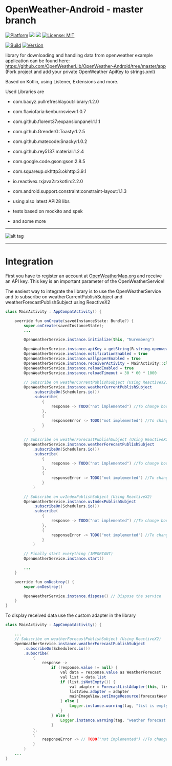 # OpenWeather-Android - master branch

[![Platform](https://img.shields.io/badge/platform-Android-blue.svg)](https://www.android.com)
<a target="_blank" href="https://www.paypal.me/GuepardoApps" title="Donate using PayPal"><img src="https://img.shields.io/badge/paypal-donate-blue.svg" /></a>
<a target="_blank" href="https://android-arsenal.com/api?level=21" title="API21+"><img src="https://img.shields.io/badge/API-21+-blue.svg" /></a>
[![License: MIT](https://img.shields.io/badge/License-MIT-blue.svg)](https://opensource.org/licenses/MIT)

[![Build](https://img.shields.io/badge/build-passing-green.svg)](https://github.com/OpenWeatherLib/OpenWeather-Android/tree/master/releases)
[![Version](https://img.shields.io/badge/version-v1.4.0.180919-green.svg)](https://github.com/OpenWeatherLib/OpenWeather-Android/tree/master/releases/openweather-android-2018-09-19.aar)

library for downloading and handling data from openweather
example application can be found here: https://github.com/OpenWeatherLib/OpenWeather-Android/tree/master/app (Fork project and add your private OpenWeather ApiKey to strings.xml)

Based on Kotlin, using Listener, Extensions and more.

Used Libraries are

- com.baoyz.pullrefreshlayout:library:1.2.0
- com.flaviofaria:kenburnsview:1.0.7
- com.github.florent37:expansionpanel:1.1.1
- com.github.GrenderG:Toasty:1.2.5
- com.github.matecode:Snacky:1.0.2
- com.github.rey5137:material:1.2.4
- com.google.code.gson:gson:2.8.5
- com.squareup.okhttp3:okhttp:3.9.1

- io.reactivex.rxjava2:rxkotlin:2.2.0

- com.android.support.constraint:constraint-layout:1.1.3
- using also latest API28 libs

- tests based on mockito and spek

- and some more

---

![alt tag](https://github.com/OpenWeatherLib/OpenWeather-Android/blob/master/screenshots/example_usage.png)

---

# Integration

First you have to register an account at [OpenWeatherMap.org](http://www.openweathermap.org/) and receive an API key.
This key is an important parameter of the OpenWeatherService!

The easiest way to integrate the library is to use the OpenWeatherService and to subscribe on weatherCurrentPublishSubject and weatherForecastPublishSubject using ReactiveX2

```java
class MainActivity : AppCompatActivity() {

    override fun onCreate(savedInstanceState: Bundle?) {
        super.onCreate(savedInstanceState);
        ...

        OpenWeatherService.instance.initialize(this, "Nuremberg")                       // Initialize Service already with your preferred city

        OpenWeatherService.instance.apiKey = getString(R.string.openweather_api_key)    // Set ApiKey => Will be read from xml file
        OpenWeatherService.instance.notificationEnabled = true                          // Enable/Disable notifications
        OpenWeatherService.instance.wallpaperEnabled = true                             // Enable/Disable set of wallpaper
        OpenWeatherService.instance.receiverActivity = MainActivity::class.java         // Set receiver for notifications
        OpenWeatherService.instance.reloadEnabled = true                                // Enable/Disable reload of data
        OpenWeatherService.instance.reloadTimeout = 30 * 60 * 1000                      // Set timeout of reload of data in millisecond
		
        // Subscribe on weatherCurrentPublishSubject (Using ReactiveX2)
        OpenWeatherService.instance.weatherCurrentPublishSubject
            .subscribeOn(Schedulers.io())
            .subscribe(
                {
                    response -> TODO("not implemented") //To change body of created functions use File | Settings | File Templates.
                },
                {
                    responseError -> TODO("not implemented") //To change body of created functions use File | Settings | File Templates.
                }
            )

        // Subscribe on weatherForecastPublishSubject (Using ReactiveX2)
        OpenWeatherService.instance.weatherForecastPublishSubject
            .subscribeOn(Schedulers.io())
            .subscribe(
                {
                    response -> TODO("not implemented") //To change body of created functions use File | Settings | File Templates.
                },
                {
                    responseError -> TODO("not implemented") //To change body of created functions use File | Settings | File Templates.
                }
            )

        // Subscribe on uvIndexPublishSubject (Using ReactiveX2)
        OpenWeatherService.instance.uvIndexPublishSubject
            .subscribeOn(Schedulers.io())
            .subscribe(
                {
                    response -> TODO("not implemented") //To change body of created functions use File | Settings | File Templates.
                },
                {
                    responseError -> TODO("not implemented") //To change body of created functions use File | Settings | File Templates.
                }
            )

        // Finally start everything (IMPORTANT)
        OpenWeatherService.instance.start()

        ...
    }

    override fun onDestroy() {
        super.onDestroy()

        OpenWeatherService.instance.dispose() // Dispose the service
    }
}
```

To display received data use the custom adapter in the library

```java
class MainActivity : AppCompatActivity() {

    ...
    // Subscribe on weatherForecastPublishSubject (Using ReactiveX2)
    OpenWeatherService.instance.weatherForecastPublishSubject
        .subscribeOn(Schedulers.io())
        .subscribe(
            {
                response -> 
                    if (response.value != null) {
                        val data = response.value as WeatherForecast
                        val list = data.list
                        if (list.isNotEmpty()) {
                            val adapter = ForecastListAdapter(this, list)
                            listView.adapter = adapter
                            mainImageView.setImageResource(forecastWeather.getMostWeatherCondition().wallpaperId)
                        } else {
                            Logger.instance.warning(tag, "list is empty")
                        }
                    } else {
                        Logger.instance.warning(tag, "weather forecast subscribe was  not successfully")
                    }
            },
            {
                responseError -> // TODO("not implemented") //To change body of created functions use File | Settings | File Templates.
            }
        )
    ...
}
```